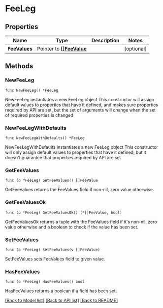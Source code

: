 # FeeLeg

## Properties

Name | Type | Description | Notes
------------ | ------------- | ------------- | -------------
**FeeValues** | Pointer to [**[]FeeValue**](FeeValue.md) |  | [optional] 

## Methods

### NewFeeLeg

`func NewFeeLeg() *FeeLeg`

NewFeeLeg instantiates a new FeeLeg object
This constructor will assign default values to properties that have it defined,
and makes sure properties required by API are set, but the set of arguments
will change when the set of required properties is changed

### NewFeeLegWithDefaults

`func NewFeeLegWithDefaults() *FeeLeg`

NewFeeLegWithDefaults instantiates a new FeeLeg object
This constructor will only assign default values to properties that have it defined,
but it doesn't guarantee that properties required by API are set

### GetFeeValues

`func (o *FeeLeg) GetFeeValues() []FeeValue`

GetFeeValues returns the FeeValues field if non-nil, zero value otherwise.

### GetFeeValuesOk

`func (o *FeeLeg) GetFeeValuesOk() (*[]FeeValue, bool)`

GetFeeValuesOk returns a tuple with the FeeValues field if it's non-nil, zero value otherwise
and a boolean to check if the value has been set.

### SetFeeValues

`func (o *FeeLeg) SetFeeValues(v []FeeValue)`

SetFeeValues sets FeeValues field to given value.

### HasFeeValues

`func (o *FeeLeg) HasFeeValues() bool`

HasFeeValues returns a boolean if a field has been set.


[[Back to Model list]](../README.md#documentation-for-models) [[Back to API list]](../README.md#documentation-for-api-endpoints) [[Back to README]](../README.md)


